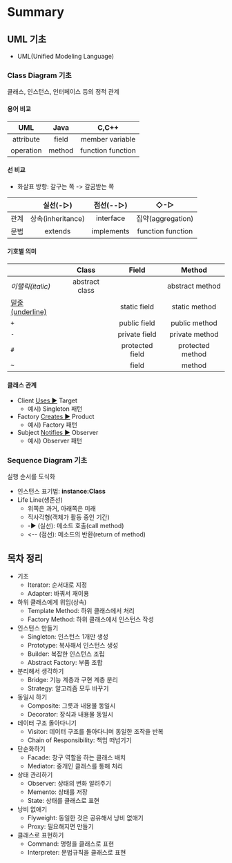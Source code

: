 # Summary

## UML 기초

- UML(Unified Modeling Language)

### Class Diagram 기초

클래스, 인스턴스, 인터페이스 등의 정적 관계

#### 용어 비교

|    UML    |  Java  |       C,C++       |
| :-------: | :----: | :---------------: |
| attribute | field  |  member variable  |
| operation | method | function function |

#### 선 비교

- 화살표 방향: 갈구는 쪽 -> 갈굼받는 쪽

|      |     실선(-▷)      | 점선(--▷)  |        ◇-▷        |
| :--- | :---------------: | :--------: | :---------------: |
| 관계 | 상속(inheritance) | interface  | 집약(aggregation) |
| 문법 |      extends      | implements | function function |

#### 기호별 의미

|                        |     Class      |      Field      |      Method      |
| :--------------------- | :------------: | :-------------: | :--------------: |
| _이탤릭(italic)_       | abstract class |                 | abstract method  |
| <u>밑줄(underline)</u> |                |  static field   |  static method   |
| `+`                    |                |  public field   |  public method   |
| `-`                    |                |  private field  |  private method  |
| `#`                    |                | protected field | protected method |
| `~`                    |                |      field      |      method      |

#### 클래스 관계

- Client <u>Uses ►</u> Target
  - 예시) Singleton 패턴
- Factory <u>Creates ►</u> Product
  - 예시) Factory 패턴
- Subject <u>Notifies ►</u> Observer
  - 예시) Observer 패턴

### Sequence Diagram 기초

실행 순서를 도식화

- 인스턴스 표기법: **instance:Class**
- Life Line(생존선)
  - 위쪽은 과거, 아래쪽은 미래
  - 직사각형(객체가 활동 중인 기간)
  - -► (실선): 메소드 호출(call method)
  - <-- (점선): 메소드의 반환(return of method)

## 목차 정리

- 기초
  - Iterator: 순서대로 지정
  - Adapter: 바꿔서 재이용
- 하위 클래스에게 위임(상속)
  - Template Method: 하위 클래스에서 처리
  - Factory Method: 하위 클래스에서 인스턴스 작성
- 인스턴스 만들기
  - Singleton: 인스턴스 1개만 생성
  - Prototype: 복사해서 인스턴스 생성
  - Builder: 복잡한 인스턴스 조립
  - Abstract Factory: 부품 조합
- 분리해서 생각하기
  - Bridge: 기능 계층과 구현 계층 분리
  - Strategy: 알고리즘 모두 바꾸기
- 동일시 하기
  - Composite: 그릇과 내용물 동일시
  - Decorator: 장식과 내용물 동일시
- 데이터 구조 돌아다니기
  - Visitor: 데이터 구조를 돌아다니며 동일한 조작을 반복
  - Chain of Responsibility: 책임 떠넘기기
- 단순화하기
  - Facade: 창구 역할을 하는 클래스 배치
  - Mediator: 중개인 클래스를 통해 처리
- 상태 관리하기
  - Observer: 상태의 변화 알려주기
  - Memento: 상태를 저장
  - State: 상태를 클래스로 표현
- 낭비 없애기
  - Flyweight: 동일한 것은 공유해서 낭비 없애기
  - Proxy: 필요해지면 만들기
- 클래스로 표현하기
  - Command: 명령을 클래스로 표현
  - Interpreter: 문법규칙을 클래스로 표현
